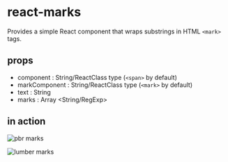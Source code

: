 # react-marks
Provides a simple React component that wraps substrings in HTML `<mark>` tags.
## props
- component : String/ReactClass type (`<span>` by default)
- markComponent : String/ReactClass type (`<mark>` by default)
- text : String
- marks : Array <String/RegExp>

## in action

![pbr marks](https://nicholasspencer.github.io/react-marks/images/pbr.png)

![lumber marks](https://nicholasspencer.github.io/react-marks/images/lumber.png)
